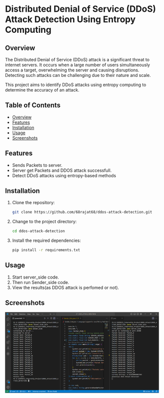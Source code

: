 # Distributed Denial of Service (DDoS) Attack Detection Using Entropy Computing

## Overview

The Distributed Denial of Service (DDoS) attack is a significant threat to internet servers. It occurs when a large number of users simultaneously access a target, overwhelming the server and causing disruptions. Detecting such attacks can be challenging due to their nature and scale.

This project aims to identify DDoS attacks using entropy computing to determine the accuracy of an attack.

## Table of Contents

- [Overview](#overview)
- [Features](#features)
- [Installation](#installation)
- [Usage](#usage)
- [Screenshots](#screenshots)

## Features

- Sends Packets to server.
- Server get Packets and DDOS attack successfull.
- Detect DDoS attacks using entropy-based methods

## Installation

1. Clone the repository:
    ```sh
    git clone https://github.com/68rajat68/ddos-attack-detection.git
    ```
2. Change to the project directory:
    ```sh
    cd ddos-attack-detection
    ```
3. Install the required dependencies:
    ```sh
    pip install -r requirements.txt
    ```

## Usage

1. Start server_side code.
2. Then run Sender_side code.
3. View the results(as DDOS attack is perfomed or not).


## Screenshots

![DDoS Detection](DDOS_Attack_Output.png)


